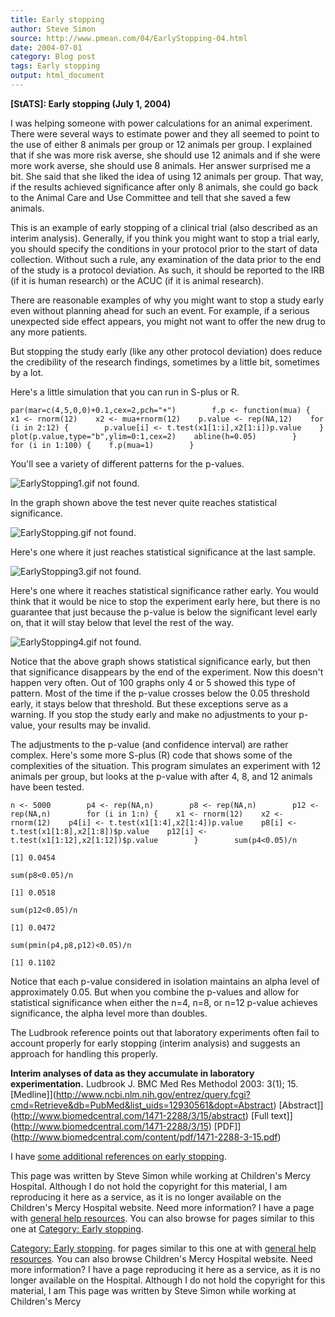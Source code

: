 ```yaml
---
title: Early stopping
author: Steve Simon
source: http://www.pmean.com/04/EarlyStopping-04.html
date: 2004-07-01
category: Blog post
tags: Early stopping
output: html_document
---
```

**[StATS]: Early stopping (July 1, 2004)**

I was helping someone with power calculations for an animal
experiment. There were several ways to estimate power and they all
seemed to point to the use of either 8 animals per group or 12 animals
per group. I explained that if she was more risk averse, she should
use 12 animals and if she were more work averse, she should use 8
animals. Her answer surprised me a bit. She said that she liked the
idea of using 12 animals per group. That way, if the results achieved
significance after only 8 animals, she could go back to the Animal
Care and Use Committee and tell that she saved a few animals.

This is an example of early stopping of a clinical trial (also
described as an interim analysis). Generally, if you think you might
want to stop a trial early, you should specify the conditions in your
protocol prior to the start of data collection. Without such a rule,
any examination of the data prior to the end of the study is a
protocol deviation. As such, it should be reported to the IRB (if it
is human research) or the ACUC (if it is animal research).

There are reasonable examples of why you might want to stop a study
early even without planning ahead for such an event. For example, if a
serious unexpected side effect appears, you might not want to offer
the new drug to any more patients.

But stopping the study early (like any other protocol deviation) does
reduce the credibility of the research findings, sometimes by a little
bit, sometimes by a lot.

Here's a little simulation that you can run in S-plus or R.

`par(mar=c(4,5,0,0)+0.1,cex=2,pch="+")        f.p <- function(mua) {    x1 <- rnorm(12)    x2 <- mua+rnorm(12)    p.value <- rep(NA,12)    for (i in 2:12) {        p.value[i] <- t.test(x1[1:i],x2[1:i])p.value    }    plot(p.value,type="b",ylim=0:1,cex=2)    abline(h=0.05)        }        for (i in 1:100) {    f.p(mua=1)        }`

You'll see a variety of different patterns for the p-values.

![EarlyStopping1.gif not found.](http://www.pmean.com/images/images/04/EarlyStopping-0401.png)

In the graph shown above the test never quite reaches statistical
significance.

![EarlyStopping.gif not found.](http://www.pmean.com/images/images/04/EarlyStopping-0402.png)

Here's one where it just reaches statistical significance at the last
sample.

![EarlyStopping3.gif not found.](http://www.pmean.com/images/images/04/EarlyStopping-0403.png)

Here's one where it reaches statistical significance rather early.
You would think that it would be nice to stop the experiment early
here, but there is no guarantee that just because the p-value is below
the significant level early on, that it will stay below that level the
rest of the way.

![EarlyStopping4.gif not found.](http://www.pmean.com/images/images/04/EarlyStopping-0404.png)

Notice that the above graph shows statistical significance early, but
then that significance disappears by the end of the experiment. Now
this doesn't happen very often. Out of 100 graphs only 4 or 5 showed
this type of pattern. Most of the time if the p-value crosses below
the 0.05 threshold early, it stays below that threshold. But these
exceptions serve as a warning. If you stop the study early and make no
adjustments to your p-value, your results may be invalid.

The adjustments to the p-value (and confidence interval) are rather
complex. Here's some more S-plus (R) code that shows some of the
complexities of the situation. This program simulates an experiment
with 12 animals per group, but looks at the p-value with after 4, 8,
and 12 animals have been tested.

`n <- 5000        p4 <- rep(NA,n)        p8 <- rep(NA,n)        p12 <- rep(NA,n)        for (i in 1:n) {    x1 <- rnorm(12)    x2 <- rnorm(12)    p4[i] <- t.test(x1[1:4],x2[1:4])p.value    p8[i] <- t.test(x1[1:8],x2[1:8])$p.value    p12[i] <- t.test(x1[1:12],x2[1:12])$p.value        }        sum(p4<0.05)/n`

`[1] 0.0454`

`sum(p8<0.05)/n`

`[1] 0.0518`

`sum(p12<0.05)/n`

`[1] 0.0472`

`sum(pmin(p4,p8,p12)<0.05)/n`

`[1] 0.1102`

Notice that each p-value considered in isolation maintains an alpha
level of approximately 0.05. But when you combine the p-values and
allow for statistical significance when either the n=4, n=8, or n=12
p-value achieves significance, the alpha level more than doubles.

The Ludbrook reference points out that laboratory experiments often
fail to account properly for early stopping (interim analysis) and
suggests an approach for handling this properly.

**Interim analyses of data as they accumulate in laboratory
experimentation.** Ludbrook J. BMC Med Res Methodol 2003: 3(1); 15.
[Medline]](http://www.ncbi.nlm.nih.gov/entrez/query.fcgi?cmd=Retrieve&db=PubMed&list_uids=12930561&dopt=Abstract)
[Abstract]](http://www.biomedcentral.com/1471-2288/3/15/abstract)
[Full text]](http://www.biomedcentral.com/1471-2288/3/15)
[PDF]](http://www.biomedcentral.com/content/pdf/1471-2288-3-15.pdf)

I have [some additional references on early
stopping](../library/EarlyStopping1.asp).

This page was written by Steve Simon while working at Children's Mercy
Hospital. Although I do not hold the copyright for this material, I am
reproducing it here as a service, as it is no longer available on the
Children's Mercy Hospital website. Need more information? I have a page
with [general help resources](../GeneralHelp.html). You can also browse
for pages similar to this one at [](../category/DiagnosticTesting.html)
[Category: Early stopping](../category/EarlyStopping.html).
<!---More--->
[Category: Early stopping](../category/EarlyStopping.html).
for pages similar to this one at [](../category/DiagnosticTesting.html)
with [general help resources](../GeneralHelp.html). You can also browse
Children's Mercy Hospital website. Need more information? I have a page
reproducing it here as a service, as it is no longer available on the
Hospital. Although I do not hold the copyright for this material, I am
This page was written by Steve Simon while working at Children's Mercy

<!---Do not use
**[StATS]: Early stopping (July 1, 2004)**
This page was written by Steve Simon while working at Children's Mercy
Hospital. Although I do not hold the copyright for this material, I am
reproducing it here as a service, as it is no longer available on the
Children's Mercy Hospital website. Need more information? I have a page
with [general help resources](../GeneralHelp.html). You can also browse
for pages similar to this one at [](../category/DiagnosticTesting.html)
[Category: Early stopping](../category/EarlyStopping.html).
--->

